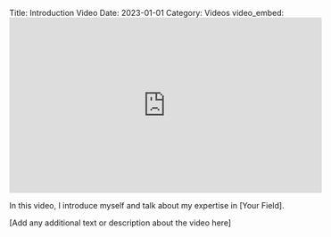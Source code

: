 Title: Introduction Video
Date: 2023-01-01
Category: Videos
video_embed: <iframe width="560" height="315" src="https://www.youtube.com/embed/YOUR_VIDEO_ID" frameborder="0" allow="autoplay; encrypted-media" allowfullscreen></iframe>

In this video, I introduce myself and talk about my expertise in [Your Field].

[Add any additional text or description about the video here]